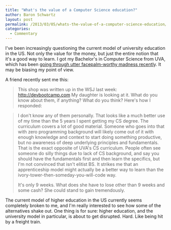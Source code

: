 ```yaml
---
title: "What's the value of a Computer Science education?"
author: Baron Schwartz
layout: post
permalink: /2013/03/05/whats-the-value-of-a-computer-science-education/
categories:
  - Commentary
---
```

I've been increasingly questioning the current model of university education in the US. Not only the value for the money, but just the entire notion that it's a good way to learn. I got my Bachelor's in Computer Science from UVA, which has been [going through utter facepalm-worthy madness recentl][1]y. It may be biasing my point of view.

A friend recently sent me this:

> This shop was written up in the WSJ last week: <http://devbootcamp.com> My daughter is looking at it. What do you know about them, if anything? What do you think?
Here's how I responded:

> I don't know any of them personally. That looks like a much better use of my time than the 5 years I spent getting my CS degree. The curriculum covers a lot of good material. Someone who goes into that with zero programming background will likely come out of it with enough knowledge and context to start doing something productive, but no awareness of deep underlying principles and fundamentals. That is the exact opposite of UVA's CS curriculum. People often see someone do silly things due to lack of CS background, and say you should have the fundamentals first and then learn the specifics, but I'm not convinced that isn't elitist BS. It strikes me that an apprenticeship model might actually be a better way to learn than the ivory-tower-then-someday-you-will-code way.
> 
> It's only 9 weeks. What does she have to lose other than 9 weeks and some cash? She could stand to gain tremendously.

The current model of higher education in the US currently seems completely broken to me, and I'm really interested to see how some of the alternatives shake out. One thing is for sure: higher education, and the university model in particular, is about to get disrupted. Hard. Like being hit by a freight train.

 [1]: http://www.washingtonpost.com/local/education/at-u-va-tensions-between-sullivan-and-dragas-hit-a-new-boiling-point/2013/03/01/6cf65212-810a-11e2-8074-b26a871b165a_print.html
